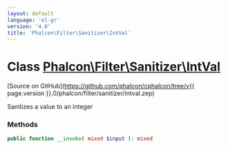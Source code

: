 ```yaml
---
layout: default
language: 'el-gr'
version: '4.0'
title: 'Phalcon\Filter\Sanitizer\IntVal'
---
```


# Class [Phalcon\Filter\Sanitizer\IntVal](Phalcon_Filter_Sanitizer_IntVal)

[Source on GitHub](https://github.com/phalcon/cphalcon/tree/v{{ page.version }}.0/phalcon/filter/sanitizer/intval.zep)

Sanitizes a value to an integer

### Methods

```php
public function __invoke( mixed $input ): mixed
```